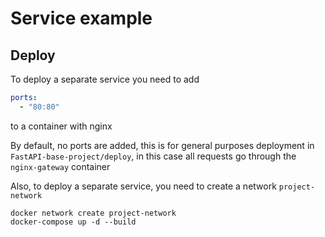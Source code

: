 # Service example

## Deploy

To deploy a separate service you need to add

```yaml
ports:
  - "80:80"
```

to a container with nginx

By default, no ports are added, this is for general purposes
deployment in ```FastAPI-base-project/deploy```, in this case
all requests go through the ```nginx-gateway``` container

Also, to deploy a separate service, you need to create a network ```project-network```

```shell
docker network create project-network
docker-compose up -d --build
```
